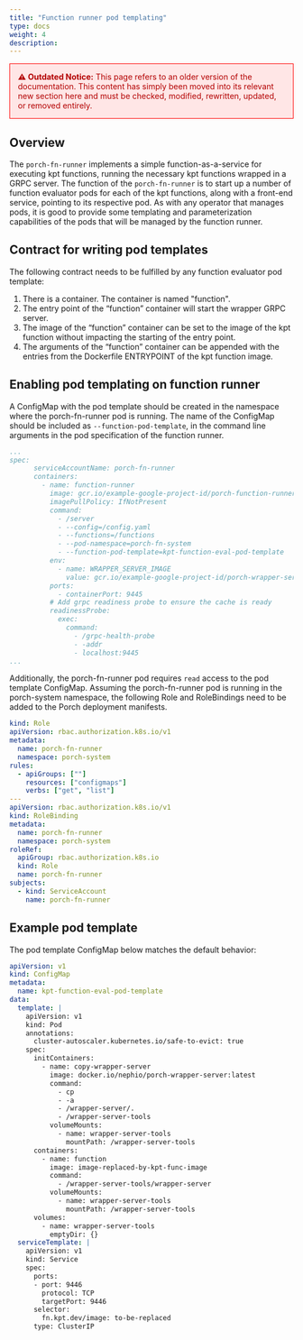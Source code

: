 ```yaml
---
title: "Function runner pod templating"
type: docs
weight: 4
description: 
---
```


<div style="border: 1px solid red; background-color: #ffe6e6; color: #b30000; padding: 1em; margin-bottom: 1em;">
  <strong>⚠️ Outdated Notice:</strong> This page refers to an older version of the documentation. This content has simply been moved into its relevant new section here and must be checked, modified, rewritten, updated, or removed entirely.
</div>

## Overview

The `porch-fn-runner` implements a simple function-as-a-service for executing kpt functions, running
the necessary kpt functions wrapped in a GRPC server. The function of the `porch-fn-runner` is to
start up a number of function evaluator pods for each of the kpt functions, along with a front-end
service, pointing to its respective pod. As with any operator that manages pods, it is good to
provide some templating and parameterization capabilities of the pods that will be managed by the
function runner.

## Contract for writing pod templates

The following contract needs to be fulfilled by any function evaluator pod template:

1. There is a container. The container is named "function".
2. The entry point of the “function” container will start the wrapper GRPC server.
3. The image of the “function” container can be set to the image of the kpt function without
   impacting the starting of the entry point.
4. The arguments of the “function” container can be appended with the entries from the Dockerfile
   ENTRYPOINT of the kpt function image.

## Enabling pod templating on function runner

A ConfigMap with the pod template should be created in the namespace where the porch-fn-runner pod
is running. The name of the ConfigMap should be included as `--function-pod-template`, in the
command line arguments in the pod specification of the function runner.

```yaml
...
spec:
      serviceAccountName: porch-fn-runner
      containers:
        - name: function-runner
          image: gcr.io/example-google-project-id/porch-function-runner:latest
          imagePullPolicy: IfNotPresent
          command:
            - /server
            - --config=/config.yaml
            - --functions=/functions
            - --pod-namespace=porch-fn-system
            - --function-pod-template=kpt-function-eval-pod-template 
          env:
            - name: WRAPPER_SERVER_IMAGE
              value: gcr.io/example-google-project-id/porch-wrapper-server:latest
          ports:
            - containerPort: 9445
          # Add grpc readiness probe to ensure the cache is ready
          readinessProbe:
            exec:
              command:
                - /grpc-health-probe
                - -addr
                - localhost:9445
...
```

Additionally, the porch-fn-runner pod requires `read` access to the pod template ConfigMap. Assuming
the porch-fn-runner pod is running in the porch-system namespace, the following Role and
RoleBindings need to be added to the Porch deployment manifests.

```yaml
kind: Role
apiVersion: rbac.authorization.k8s.io/v1
metadata:
  name: porch-fn-runner
  namespace: porch-system
rules:
  - apiGroups: [""]
    resources: ["configmaps"]
    verbs: ["get", "list"]
---
apiVersion: rbac.authorization.k8s.io/v1
kind: RoleBinding
metadata:
  name: porch-fn-runner
  namespace: porch-system
roleRef:
  apiGroup: rbac.authorization.k8s.io
  kind: Role
  name: porch-fn-runner
subjects:
  - kind: ServiceAccount
    name: porch-fn-runner
```

## Example pod template

The pod template ConfigMap below matches the default behavior:

```yaml
apiVersion: v1
kind: ConfigMap
metadata:
  name: kpt-function-eval-pod-template
data:
  template: |
    apiVersion: v1
    kind: Pod
    annotations:
      cluster-autoscaler.kubernetes.io/safe-to-evict: true
    spec:
      initContainers:
        - name: copy-wrapper-server
          image: docker.io/nephio/porch-wrapper-server:latest
          command: 
            - cp
            - -a
            - /wrapper-server/.
            - /wrapper-server-tools
          volumeMounts:
            - name: wrapper-server-tools
              mountPath: /wrapper-server-tools
      containers:
        - name: function
          image: image-replaced-by-kpt-func-image
          command: 
            - /wrapper-server-tools/wrapper-server
          volumeMounts:
            - name: wrapper-server-tools
              mountPath: /wrapper-server-tools
      volumes:
        - name: wrapper-server-tools
          emptyDir: {}
  serviceTemplate: |
    apiVersion: v1
    kind: Service
    spec:
      ports:
      - port: 9446
        protocol: TCP
        targetPort: 9446
      selector:
        fn.kpt.dev/image: to-be-replaced
      type: ClusterIP
```
